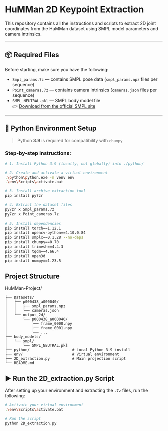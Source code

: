 # HuMMan 2D Keypoint Extraction

This repository contains all the instructions and scripts to extract 2D joint coordinates from the HuMMan dataset using SMPL model parameters and camera intrinsics.

---

## 📦 Required Files

Before starting, make sure you have the following:

- `Smpl_params.7z` — contains SMPL pose data (`smpl_params.npz` files per sequence)
- `Point_cameras.7z` — contains camera intrinsics (`cameras.json` files per sequence)
- `SMPL_NEUTRAL.pkl` — SMPL body model file  
  👉 [Download from the official SMPL site](https://smpl.is.tue.mpg.de/index.html)

---

## 🧰 Python Environment Setup

> Python **3.9** is required for compatibility with `chumpy`

### Step-by-step instructions:

```bash
# 1. Install Python 3.9 (locally, not globally) into ./python/

# 2. Create and activate a virtual environment
.\python\python.exe -m venv env
.\env\Scripts\activate.bat

# 3. Install archive extraction tool
pip install py7zr

# 4. Extract the dataset files
py7zr x Smpl_params.7z
py7zr x Point_cameras.7z

# 5. Install dependencies
pip install torch==1.12.1
pip install opencv-python==4.10.0.84
pip install smplx==0.1.28 --no-deps
pip install chumpy==0.70
pip install trimesh==4.4.3
pip install tqdm==4.66.4
pip install open3d
pip install numpy==1.23.5
```
## Project Structure
HuMMan-Project/
```
├── Datasets/
│   ├── p000438_a000040/
│   │   ├── smpl_params.npz
│   │   └── cameras.json
│   └── output_2d/
│       └── p000438_a000040/
│           ├── frame_0000.npy
│           ├── frame_0001.npy
│           └── ...
├── body_models/
│   └── smpl/
│       └── SMPL_NEUTRAL.pkl
├── python/                   # Local Python 3.9 install
├── env/                      # Virtual environment
├── 2D_extraction.py          # Main projection script
└── README.md
```
## ▶️ Run the 2D_extraction.py Script

After setting up your environment and extracting the `.7z` files, run the following:

```bash
# Activate your virtual environment
.\env\Scripts\activate.bat

# Run the script
python 2D_extraction.py
